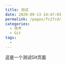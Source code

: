 ```yaml
---
title: 测试
date: 2020-09-13 14:47:03
permalink: /pages/fc27cd/
categories: 
  - 技术
  - Git
tags: 
  - 
---
```


这是一个测试Git页面
